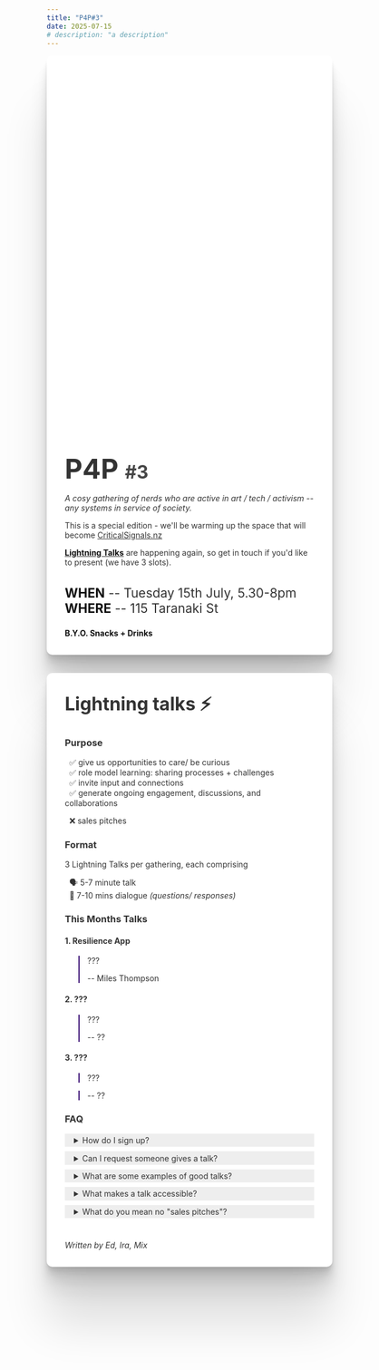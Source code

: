 ```yaml
---
title: "P4P#3"
date: 2025-07-15
# description: "a description"
---
```


<div class="card">
  <div class="hero" ></div>

  <div class="body">

  <h1>
    P4P
    <span>#3</span>
  </h1>

  _A cosy gathering of nerds who are active in art / tech / activism -- any systems in service of society._

  This is a special edition - we'll be warming up the space that will become [CriticalSignals.nz](https://criticalsignals.nz)

  [**Lightning Talks**](#lightning-talks-zap) are happening again, so get in touch if you'd like to present (we have 3 slots).

  <div class="details">

  **WHEN** -- Tuesday 15th July, 5.30-8pm <br />
  **WHERE** -- 115 Taranaki St
  </div>

  **B.Y.O. Snacks + Drinks**

  </div>

</div>


<style>
  .card {
    color: #333;

    h1, h2, h3, h4, blockquote {
      color: #333;
    }
    h2 {
      font-size: 2rem;
      margin-top: 2rem;
    }
    blockquote {
      border-inline-start-color: #350971;
    }
  }
  .card {
    --radius: 10px;
    /* max-width: 800px; */
    background: white;
    box-shadow: 
      0 2.8px 2.2px rgba(0, 0, 0, 0.034),
      0 6.7px 5.3px rgba(0, 0, 0, 0.048),
      0 12.5px 10px rgba(0, 0, 0, 0.06),
      0 22.3px 17.9px rgba(0, 0, 0, 0.072),
      0 41.8px 33.4px rgba(0, 0, 0, 0.086),
      0 100px 80px rgba(0, 0, 0, 0.12);
    border-radius: var(--radius);

    display: grid;
    grid-template-rows: auto auto;

    margin-bottom: 2rem;

    .hero {
      height: 600px;
      background-image: url('./featured.jpg');
      background-size: cover;
      background-position: center;
      border-radius: var(--radius) var(--radius) 0 0;
    }

    .body {
      padding: 0 2rem 1rem 2rem;
      h1 {
        font-size: 3rem;
        padding-top: 2rem;
        padding-bottom: 0;
        border: none;
        margin-bottom: 0;
        span {
          font-size: 2rem;
          opacity: 0.9;

        }
      }
      strong {
        color: #111 !important;
      }

      .details {
        margin-top: 2rem;
        font-size: 1.4rem;

      }
      .art {
        font-size: 0.8rem;
        a {
          color: #111;
          text-decoration: underline;
        }
      }
    }
  }
</style>


<!-- -->


<div class="card">
  <div class="body">


## Lightning talks :zap: 

### Purpose

&nbsp; :white_check_mark: give us opportunities to care/ be curious <br />
&nbsp; :white_check_mark: role model learning: sharing processes + challenges <br />
&nbsp; :white_check_mark: invite input and connections <br />
&nbsp; :white_check_mark: generate ongoing engagement, discussions, and collaborations <br />

&nbsp; :x: sales pitches

### Format

3 Lightning Talks per gathering, each comprising

&nbsp; :speaking_head: 5-7 minute talk <br />
&nbsp; :arrows_counterclockwise: 7-10 mins dialogue _(questions/ responses)_


### This Months Talks


#### 1. Resilience App

> ???
>
> -- Miles Thompson

#### 2. ???

> ???
>
> -- ??
    
#### 3. ???

> ???

> -- ??

### FAQ

<details>
  <summary>How do I sign up?</summary>

  - DM Mix on Signal
  - he's managing a list of people interested in speaking, and will coordinate with you
</details>

<details>
  <summary>Can I request someone gives a talk?</summary>

  Your friend has a project and they've been a bit quiet speaking to some of their great mahi! Inviting them to give a short talk like this and cheering them on can be a great way to support them.

  I recommend you ask them directly to consider it, or tap Mix to 
</details>

<details>
  <summary>What are some examples of good talks?</summary>

  1. Coshop - what we just launched, next steps, my current learning/ questions are.
  2. Vogelmorn Project - an general primer + intro to our disaster resilience work
</details>

<details>
  <summary>What makes a talk accessible?</summary>

  - Talk on a topic you have passion for
  - Remember to tell people why you care -- e.g. summarise the path you took to caring about this
  - Who's in the room, what context they might need to connect with what you're sharing?
  - Right level of technical detail
      - Don't shy away from technical stuff, but ensure that your audience is able
    to participate.
      - Aim to be speaking so that 80-100% of the room can come along with you.
        If you're not sure if people are with you, pause and ask if
        there are questions about anything so far.
      - If clarifying some detail is ballooning out, summarise the important "high level" idea needed to
        progress the talk, and maybe offer to go more in depth after the talk for those interested.
</details>

<details>
  <summary>What do you mean no "sales pitches"?</summary>

  Mix: this might be a little tricky to convey... I've been to community events where people have copy-pasted their startup-incubator/ TED talk pitch in and the vibe felt wrong.

  Winning hearts and minds -- fine. Telling people why you care and inviting them to join you -- great. Treating this like the Dragons Den -- please no.

  The difference (for me, Mix) is that I want us to focus on growing our community connections. I want this to be a place where we learn about awesome work being done in our community, and then gently channel some love and learning to help that awesome work go further. I want us to build relationships that transcend some particular project, because with relationships and deep trust we can access a different sort of resilience + power -- our work becomes meaningful and easier.

  Let's play a long game - share vulnerably to normalize challenges we face, to accelerate our discourse and learning, to role model learning, to foster an ecosystem which grows generations of positive change.

</details>


<br />


_Written by Ed, Ira, Mix_


  </div>
</div>


<div style="height: 50vh" />

<style>
  .card details {
    background: #eee;
    padding: 0.2rem 1rem;
    margin-bottom: 8px;
  }
  .card details[open=""] {
    summary {
      /* font-weight: bold; */
      margin-bottom: 1rem;
    }
  }

  .card a {
    color: inherit;
    text-decoration: underline;
  }


  @media (max-width: 768px) {
    .card {
      margin-left: -2rem;
      margin-right: -2rem;
    }
  }
</style>

